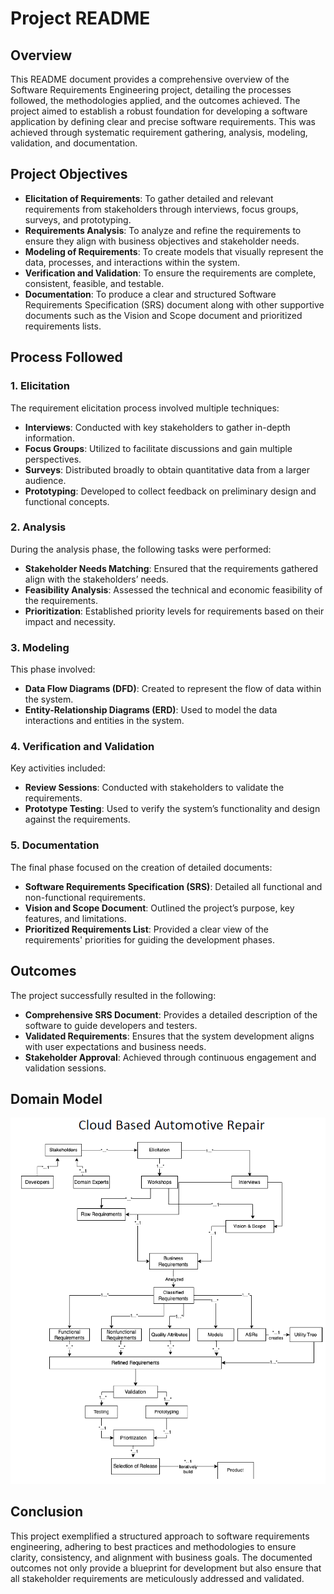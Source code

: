 # Project README

## Overview

This README document provides a comprehensive overview of the Software Requirements Engineering project, detailing the processes followed, the methodologies applied, and the outcomes achieved. The project aimed to establish a robust foundation for developing a software application by defining clear and precise software requirements. This was achieved through systematic requirement gathering, analysis, modeling, validation, and documentation.

## Project Objectives

- **Elicitation of Requirements**: To gather detailed and relevant requirements from stakeholders through interviews, focus groups, surveys, and prototyping.
- **Requirements Analysis**: To analyze and refine the requirements to ensure they align with business objectives and stakeholder needs.
- **Modeling of Requirements**: To create models that visually represent the data, processes, and interactions within the system.
- **Verification and Validation**: To ensure the requirements are complete, consistent, feasible, and testable.
- **Documentation**: To produce a clear and structured Software Requirements Specification (SRS) document along with other supportive documents such as the Vision and Scope document and prioritized requirements lists.

## Process Followed

### 1. Elicitation

The requirement elicitation process involved multiple techniques:
- **Interviews**: Conducted with key stakeholders to gather in-depth information.
- **Focus Groups**: Utilized to facilitate discussions and gain multiple perspectives.
- **Surveys**: Distributed broadly to obtain quantitative data from a larger audience.
- **Prototyping**: Developed to collect feedback on preliminary design and functional concepts.

### 2. Analysis

During the analysis phase, the following tasks were performed:
- **Stakeholder Needs Matching**: Ensured that the requirements gathered align with the stakeholders’ needs.
- **Feasibility Analysis**: Assessed the technical and economic feasibility of the requirements.
- **Prioritization**: Established priority levels for requirements based on their impact and necessity.

### 3. Modeling

This phase involved:
- **Data Flow Diagrams (DFD)**: Created to represent the flow of data within the system.
- **Entity-Relationship Diagrams (ERD)**: Used to model the data interactions and entities in the system.

### 4. Verification and Validation

Key activities included:
- **Review Sessions**: Conducted with stakeholders to validate the requirements.
- **Prototype Testing**: Used to verify the system’s functionality and design against the requirements.

### 5. Documentation

The final phase focused on the creation of detailed documents:
- **Software Requirements Specification (SRS)**: Detailed all functional and non-functional requirements.
- **Vision and Scope Document**: Outlined the project’s purpose, key features, and limitations.
- **Prioritized Requirements List**: Provided a clear view of the requirements' priorities for guiding the development phases.

## Outcomes

The project successfully resulted in the following:
- **Comprehensive SRS Document**: Provides a detailed description of the software to guide developers and testers.
- **Validated Requirements**: Ensures that the system development aligns with user expectations and business needs.
- **Stakeholder Approval**: Achieved through continuous engagement and validation sessions.

## Domain Model
![Domain Model](https://github.com/reuben21/cloud-based-automotive-repair-system-requriements-analysis/blob/main/DomainModel.png?raw=true)

## Conclusion

This project exemplified a structured approach to software requirements engineering, adhering to best practices and methodologies to ensure clarity, consistency, and alignment with business goals. The documented outcomes not only provide a blueprint for development but also ensure that all stakeholder requirements are meticulously addressed and validated.
